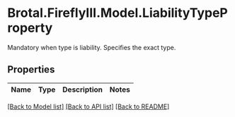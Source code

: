 # Brotal.FireflyIII.Model.LiabilityTypeProperty
Mandatory when type is liability. Specifies the exact type.

## Properties

Name | Type | Description | Notes
------------ | ------------- | ------------- | -------------

[[Back to Model list]](../../README.md#documentation-for-models) [[Back to API list]](../../README.md#documentation-for-api-endpoints) [[Back to README]](../../README.md)

